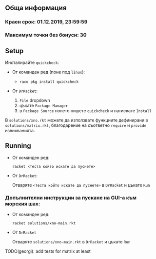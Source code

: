 ## Обща информация
### Краен срок: 01.12.2019, 23:59:59
### Максимум точки без бонуси: 30

## Setup
Инсталирайте `quickcheck`:
  * От команден ред (поне под `linux`):
      * `raco pkg install quickcheck`
  * От `DrRacket`:

      1. `File` dropdown
      2. цъкате `Package Manager`
      3. в `Package Source` полето пишете `quickcheck` и натискате `Install`

В `solutions/xno.rkt` можете да използвате функциите дефинирани в `solutions/matrix.rkt`,
благодарение на съответно `require` и `provide` извикванията.

## Running
* От команден ред:

    `racket <теста който искате да пуснете>`
* От `DrRacket`:

    Отваряте `<теста който искате да пуснете>` в `DrRacket` и цъкате `Run`

### Допълнителни инструкции за пускане на GUI-а към морския шах:

* От команден ред:

    `racket solutions/xno-main.rkt`

* От `DrRacket`

    Отваряте `solutions/xno-main.rkt` в `DrRacket` и цъкате `Run`

TODO(georgi): add tests for matrix at least
